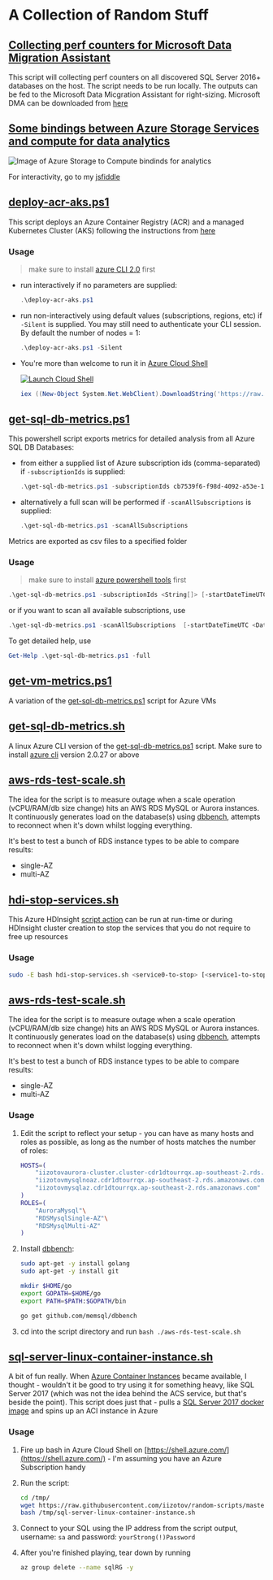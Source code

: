 # A Collection of Random Stuff

## [Collecting perf counters for Microsoft Data Migration Assistant](../master/dma-perfprep.ps1)

This script will collecting perf counters on all discovered SQL Server 2016+ databases on the host. The script needs to be run locally. The outputs can be fed to the Microsoft Data Micgration Assistant for right-sizing. Microsoft DMA can be downloaded from [here](https://www.microsoft.com/en-us/download/details.aspx?id=53595)

## [Some bindings between Azure Storage Services and compute for data analytics](https://jsfiddle.net/iizotov/7fL09cq6/)

![Image of Azure Storage to Compute bindinds for analytics](../master/images/sankey.png)

For interactivity, go to my [jsfiddle](https://jsfiddle.net/iizotov/7fL09cq6/)

## [deploy-acr-aks.ps1](../master/deploy-acr-aks.ps1)

This script deploys an Azure Container Registry (ACR) and a managed Kubernetes Cluster (AKS) following the instructions from [here](https://docs.microsoft.com/en-us/azure/aks/tutorial-kubernetes-prepare-acr)

### Usage

> make sure to install [azure CLI 2.0](https://docs.microsoft.com/en-us/cli/azure/install-azure-cli?view=azure-cli-latest) first

* run interactively if no parameters are supplied:
    ```powershell
    .\deploy-acr-aks.ps1
    ```

* run non-interactively using default values (subscriptions, regions, etc) if `-Silent` is supplied. You may still need to authenticate your CLI session. By default the number of nodes = 1:
    ```powershell
    .\deploy-acr-aks.ps1 -Silent
    ```
* You're more than welcome to run it in [Azure Cloud Shell](https://azure.microsoft.com/en-au/features/cloud-shell/)

    [![Launch Cloud Shell](https://shell.azure.com/images/launchcloudshell.png "Launch Cloud Shell")](https://shell.azure.com/powershell)

    ```powershell
    iex ((New-Object System.Net.WebClient).DownloadString('https://raw.githubusercontent.com/iizotov/random-scripts/master/deploy-acr-aks.ps1'))
    ```

## [get-sql-db-metrics.ps1](../master/get-sql-db-metrics.ps1)

This powershell script exports metrics for detailed analysis from all Azure SQL DB Databases:

* from either a supplied list of Azure subscription ids (comma-separated) if `-subscriptionIds` is supplied:

    ```powershell
    .\get-sql-db-metrics.ps1 -subscriptionIds cb7539f6-f98d-4092-a53e-149daff8ba5d,eaca98dc-dead-4803-af35-f0edb23e0537
    ```

* alternatively a full scan will be performed if `-scanAllSubscriptions` is supplied:
    ```powershell
    .\get-sql-db-metrics.ps1 -scanAllSubscriptions
    ```
Metrics are exported as csv files to a specified folder

### Usage

> make sure to install [azure powershell tools](https://docs.microsoft.com/en-us/powershell/azure/install-azurerm-ps?view=azurermps-5.2.0) first

```powershell
.\get-sql-db-metrics.ps1 -subscriptionIds <String[]> [-startDateTimeUTC <DateTime>] [-timeGrain <TimeSpan>] [-metrics <String[]>] [-outputFolder <String>] [<CommonParameters>]
```

or if you want to scan all available subscriptions, use

```powershell
.\get-sql-db-metrics.ps1 -scanAllSubscriptions  [-startDateTimeUTC <DateTime>] [-timeGrain <TimeSpan>] [-metrics <String[]>] [-outputFolder <String>] [<CommonParameters>]
```

To get detailed help, use

```powershell
Get-Help .\get-sql-db-metrics.ps1 -full
```

## [get-vm-metrics.ps1](../master/get-vm-metrics.ps1)

A variation of the [get-sql-db-metrics.ps1](../master/get-sql-db-metrics.ps1) script for Azure VMs

## [get-sql-db-metrics.sh](../master/get-sql-db-metrics.sh)

A linux Azure CLI version of the [get-sql-db-metrics.ps1](../master/get-sql-db-metrics.ps1) script. Make sure to install [azure cli](https://docs.microsoft.com/en-us/cli/azure/install-azure-cli) version 2.0.27 or above 

## [aws-rds-test-scale.sh](../master/aws-rds-test-scale.sh)

The idea for the script is to measure outage when a scale operation (vCPU/RAM/db size change) hits an AWS RDS MySQL or Aurora instances. It continuously generates load on the database(s)  using [dbbench](https://github.com/memsql/dbbench), attempts to reconnect when it's down whilst logging everything. 

It's best to test a bunch of RDS instance types to be able to compare results:

* single-AZ
* multi-AZ

## [hdi-stop-services.sh](../master/hdi-stop-services.sh)

This Azure HDInsight [script action](https://docs.microsoft.com/en-us/azure/hdinsight/hdinsight-hadoop-customize-cluster-linux#use-a-script-action-during-cluster-creation) can be run at run-time or during HDInsight cluster creation to stop the services that you do not require to free up resources

### Usage

```bash
sudo -E bash hdi-stop-services.sh <service0-to-stop> [<service1-to-stop>] [<service2-to-stop>] ... [<serviceN-to-stop>]
```

## [aws-rds-test-scale.sh](../master/aws-rds-test-scale.sh)

The idea for the script is to measure outage when a scale operation (vCPU/RAM/db size change) hits an AWS RDS MySQL or Aurora instances. It continuously generates load on the database(s)  using [dbbench](https://github.com/memsql/dbbench), attempts to reconnect when it's down whilst logging everything. 

It's best to test a bunch of RDS instance types to be able to compare results:

* single-AZ
* multi-AZ

### Usage

1. Edit the script to reflect your setup - you can have as many hosts and roles as possible, as long as the number of hosts matches the number of roles:

    ```bash
    HOSTS=(
        "iizotovaurora-cluster.cluster-cdr1dtourrqx.ap-southeast-2.rds.amazonaws.com"\
        "iizotovmysqlnoaz.cdr1dtourrqx.ap-southeast-2.rds.amazonaws.com"\
        "iizotovmysqlaz.cdr1dtourrqx.ap-southeast-2.rds.amazonaws.com"
    )
    ROLES=(
        "AuroraMysql"\
        "RDSMysqlSingle-AZ"\
        "RDSMysqlMulti-AZ"
    )
    ```

2. Install [dbbench](https://github.com/memsql/dbbench):

    ```bash
    sudo apt-get -y install golang
    sudo apt-get -y install git

    mkdir $HOME/go
    export GOPATH=$HOME/go
    export PATH=$PATH:$GOPATH/bin

    go get github.com/memsql/dbbench
    ```

3. cd into the script directory and run ```bash ./aws-rds-test-scale.sh```

## [sql-server-linux-container-instance.sh](../master/sql-server-linux-container-instance.sh)

A bit of fun really. When [Azure Container Instances](https://azure.microsoft.com/en-gb/services/container-instances/) became available, I thought - wouldn't it be good to try using it for something heavy, like SQL Server 2017 (which was not the idea behind the ACS service, but that's beside the point). This script does just that - pulls a [SQL Server 2017 docker image](https://hub.docker.com/r/microsoft/mssql-server-linux/) and spins up an ACI instance in Azure

### Usage

1. Fire up bash in Azure Cloud Shell on [https://shell.azure.com/](https://shell.azure.com/) - I'm assuming you have an Azure Subscription handy
1. Run the script:

    ```bash
    cd /tmp/
    wget https://raw.githubusercontent.com/iizotov/random-scripts/master/sql-server-linux-container-instance.sh
    bash /tmp/sql-server-linux-container-instance.sh
    ```

1. Connect to your SQL using the IP address from the script output, username: ```sa``` and password: ```yourStrong(!)Password```

1. After you're finished playing, tear down by running

    ```bash
    az group delete --name sqlRG -y
    ```
